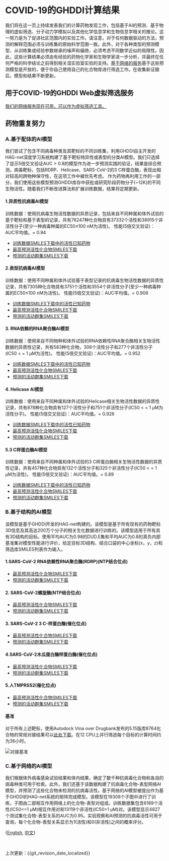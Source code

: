 # COVID-19的GHDDI计算结果


我们将在这一页上持续发表我们的计算药物发现工作，包括基于AI的预测、基于物理的虚拟筛选、分子动力学模拟以及其他化学信息学和生物信息学相关的推论。这一努力是为了促进社区范围内的实验工作。请注意，对于任何数据驱动的方法，预测的解释范围必须与训练集的原始科学范围一致。此外，对于各种类型的预测模型、从训练集或经验参数继承的噪声和偏倚，必须考虑不同数学近似的局限性。因此，这些计算结果必须由有经验的药物化学家和生物学家进一步分析，并最终在任何严格的科学结论之前得到相关湿实验室实验的支持。[基于网络的服务](http://aidd.ghddi.org/covid19/)基于这些预测模型是开放的，便于你自己使用自己的化合物库进行筛选工作。在收集新证据后，模型和结果不断更新。


## 用于COVID-19的GHDDI Web虚拟筛选服务


[我们的网络服务现在可用，可以作为虚拟筛选工具。](http://aidd.ghddi.org/covid19/)




## 药物重复努力


### A.基于配体的AI模型


我们尝试了包含不同病毒种类及其靶标的不同训练集，利用GHDDI自主开发的HAG-net深度学习系统构建了基于靶标特异性或表型的分类AI模型。我们只选择了显示5倍交叉验证AUC > 0.8的模型作为进一步预测实践的验证，结果是综合预测。病毒靶标，包括RDRP、Helicase、SARS-CoV-2的3 C样蛋白酶，表现出相对较高的跨物种保守性，在这项工作中被优先考虑。  作为药物再利用工作的一部分，我们使用这些模型预测GHDDI库存中获批或研究阶段药物分子(~12K)的不同生物活性。随着我们不断改进算法和扩展训练数据，结果将定期更新。




#### 1.异质性抗病毒AI模型


训练数据：使用抗病毒生物活性数据的异质记录，包括来自不同种属和体外试验的基于靶标和基于表型的记录，共有76247种化合物具有37332个活性和38915个非活性分子(至少一种病毒种属的EC50≤100 nM为活性)。
性能(5倍交叉验证)：AUC平均值。= 0.94


* [训练数据SMILES下载中的活性已知药物](https://ghddiai.oss-cn-zhangjiakou.aliyuncs.com/file/AKD_ViralMix.xlsx )
* [最高预测活性化合物SMILES下载](https://ghddiai.oss-cn-zhangjiakou.aliyuncs.com/file/globalvirus_top200.csv)
* [预测的活动群集SMILES下载](https://ghddiai.oss-cn-zhangjiakou.aliyuncs.com/file/globalvirus_topclusters.csv)


#### 2.表型抗病毒AI模型


训练数据：使用不同种属和体外试验基于表型记录的抗病毒生物活性数据的异质性记录，共有7305种化合物具有3751个活性和3554个非活性分子(至少一种病毒种属的EC50≤100 nM为活性)。
性能(5倍交叉验证)：AUC平均值。= 0.908


* [训练数据SMILES下载中的活性已知药物](https://ghddiai.oss-cn-zhangjiakou.aliyuncs.com/file/AKD_ViralPhe.xlsx)
* [最高预测活性化合物SMILES下载](https://ghddiai.oss-cn-zhangjiakou.aliyuncs.com/file/AntivirusPhe_top200.csv)
* [预测的活动群集SMILES下载](https://ghddiai.oss-cn-zhangjiakou.aliyuncs.com/file/AntivirusPhe_topclusters.csv)


#### 3. RNA依赖的RNA聚合酶AI模型


训练数据：使用来自不同物种和体外试验的RNA依赖性RNA聚合酶相关生物活性数据的异质性记录，共有583种化合物，306个活性分子和277个非活性分子(IC50 < = 1 μM为活性)。
性能(5倍交叉验证)：AUC平均值。= 0.952


* [训练数据SMILES下载中的活性已知药物](https://ghddiai.oss-cn-zhangjiakou.aliyuncs.com/file/AKD_RdRP.xlsx)
* [最高预测活性化合物SMILES下载](https://ghddiai.oss-cn-zhangjiakou.aliyuncs.com/file/RDRP_top200.csv)
* [预测的活动群集SMILES下载](https://ghddiai.oss-cn-zhangjiakou.aliyuncs.com/file/RDRP_topclusters.csv)


#### 4. Helicase AI模型


训练数据：使用来自不同种属和体外试验的Helicase相关生物活性数据的异质性记录，共有878种化合物具有127个活性分子和751个非活性分子(IC50 < = 1 μM为活性分子)。
性能(5倍交叉验证)：AUC平均值。= 0.926


* [训练数据SMILES下载中的活性已知药物](https://ghddiai.oss-cn-zhangjiakou.aliyuncs.com/file/AKD_helicase.xlsx)
* [最高预测活性化合物SMILES下载](https://ghddiai.oss-cn-zhangjiakou.aliyuncs.com/file/helicase_top200.csv)
* [预测的活动群集SMILES下载](https://ghddiai.oss-cn-zhangjiakou.aliyuncs.com/file/helicase_topclusters.csv)


#### 5.3 C样蛋白酶AI模型


训练数据：使用来自不同种属和体外试验的3 C样蛋白酶相关生物活性数据的异质性记录，共有457种化合物具有132个活性分子和325个非活性分子(IC50 < = 1 μM为活性)。
性能(5倍交叉验证)：AUC平均值。= 0.89


* [训练数据SMILES下载中的活性已知药物](https://ghddiai.oss-cn-zhangjiakou.aliyuncs.com/file/AKD_3CL.xlsx)
* [最高预测活性化合物SMILES下载](https://ghddiai.oss-cn-zhangjiakou.aliyuncs.com/file/3CL_top200.csv)
* [预测的活动群集SMILES下载](https://ghddiai.oss-cn-zhangjiakou.aliyuncs.com/file/3CL_topclusters.csv)




### B.基于结构的AI模型


该模型是基于GHDDI开发的HAG-net构建的。该模型是基于所有现有的药物靶标3D信息及其高达200万个分子的相关生化数据进行训练的。该模型适用于所有具有3D结构的目标。使用平均AUC为0.98的DUD.E集和平均AUC为0.8的真负内部基准集对模型性能进行评价，给定目标3D结构、结合口袋的中心坐标(x，y，z)和筛选库SMILES列表作为输入。




#### 1.SARS-CoV-2 RNA依赖性RNA聚合酶(RDRP)(NTP结合位点)


* [最高预测活性化合物SMILES下载](https://ghddiai.oss-cn-zhangjiakou.aliyuncs.com/file/rdrp_stock_top200_2.csv)
* [预测的活动群集SMILES下载](https://ghddiai.oss-cn-zhangjiakou.aliyuncs.com/file/rdrp_stock_clusters_2.csv)


#### 2. SARS-CoV-2螺旋酶(NTP结合位点)


* [最高预测活性化合物SMILES下载](https://ghddiai.oss-cn-zhangjiakou.aliyuncs.com/file/helicase_stock_top200_2.csv)
* [预测的活动群集SMILES下载](https://ghddiai.oss-cn-zhangjiakou.aliyuncs.com/file/helicase_stock_clusters_2.csv)


#### 3. SARS-CoV-2 3 C-样蛋白酶(催化位点)


* [最高预测活性化合物SMILES下载](https://ghddiai.oss-cn-zhangjiakou.aliyuncs.com/file/3cl_stock_top200_2.csv)
* [预测的活动群集SMILES下载](https://ghddiai.oss-cn-zhangjiakou.aliyuncs.com/file/3cl_stock_clusters_2.csv)


#### 4.SARS-CoV-2木瓜蛋白酶样蛋白酶(催化位点)


* [最高预测活性化合物SMILES下载](https://ghddiai.oss-cn-zhangjiakou.aliyuncs.com/file/plpro_stock_top200_2.csv)
* [预测的活动群集SMILES下载](https://ghddiai.oss-cn-zhangjiakou.aliyuncs.com/file/plpro_stock_clusters_2.csv)


#### 5.人TMPRSS2(催化位点)


* [最高预测活性化合物SMILES下载](https://ghddiai.oss-cn-zhangjiakou.aliyuncs.com/file/TMPRSS2_stock_top200_2.csv)
* [预测的活动群集SMILES下载](https://ghddiai.oss-cn-zhangjiakou.aliyuncs.com/file/TMPRSS2_stock_clusters_2.csv)


#### 基准


对于所有上述靶标，使用Autodock Vina over Drugbank发布的5.15版库8764化合物的常规对接结果可以[此处下载](https://ghddiai.oss-cn-zhangjiakou.aliyuncs.com/file/vina_dock_all_drugbank515.csv)。在12 CPU上并行筛选每个目标的计算时间约为36小时。


![对接基准](https://ghddiai.oss-cn-zhangjiakou.aliyuncs.com/file/docking.jpeg)




### C.基于网络的AI模型


我们根据体外病毒感染试验结果和体内结果，确定了数千种抗病毒化合物和各自的病毒种类可用于检索。此外，我们还基于该数据构建了抗病毒化合物-表型网络AI模型，并预测了这些化合物未检测的抗病毒活性。基于网络的AI模型被提出作为基于GHDDI的HAG-net系统的矩阵完成模型。该模型在19308个子图中进行了训练，子图由二部相互作用网络上的化合物-表型对组成。训练数据集包含6189个活性(IC50<=1 μM)相互作用对和13119个非活性(IC50>1 μM)对。该模型显示4827个测试集化合物-表型关系的AUC为0.95。实验观察和AI预测的抗病毒活性可用于查询，每个化合物-表型关系显示为1(活性)和0(非活性)之间的概率评分。




{[English](https://ghddi-ailab.github.io/Targeting2019-nCoV/computational/), [中文](https://ghddi-ailab.github.io/Targeting2019-nCoV/CN_computational/)}


<br>


上次更新：{{git_revision_date_localized}}
